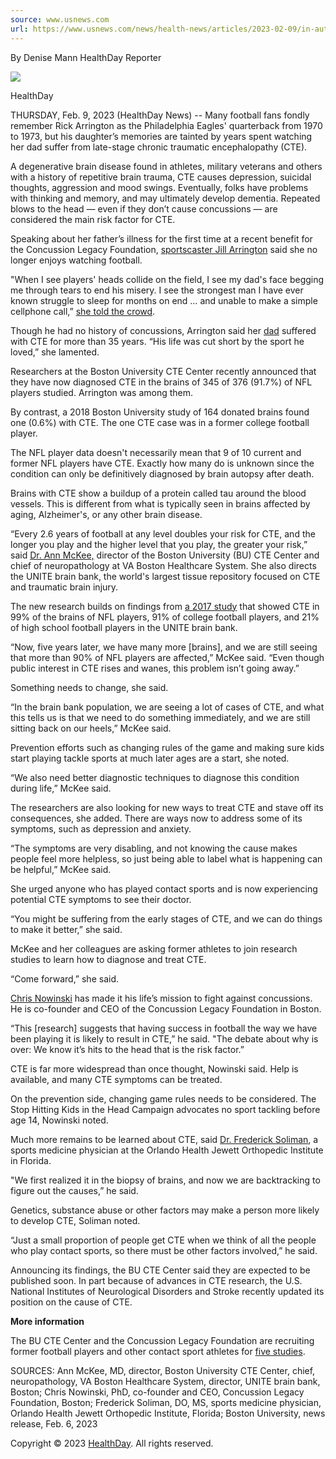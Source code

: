 ```yaml
---
source: www.usnews.com
url: https://www.usnews.com/news/health-news/articles/2023-02-09/in-autopsy-study-over-90-of-former-nfl-players-showed-signs-of-brain-disease-cte
---
```


By Denise Mann HealthDay Reporter

![](https://www.usnews.com/object/image/00000186-373a-dc1b-a7f7-b77b28af0000/HD2659377464image.jpg?update-time=1675962180000&size=responsiveFlow300)

HealthDay

THURSDAY, Feb. 9, 2023 (HealthDay News) -- Many football fans fondly remember Rick Arrington as the Philadelphia Eagles' quarterback from 1970 to 1973, but his daughter’s memories are tainted by years spent watching her dad suffer from late-stage chronic traumatic encephalopathy (CTE).

A degenerative brain disease found in athletes, military veterans and others with a history of repetitive brain trauma, CTE causes depression, suicidal thoughts, aggression and mood swings. Eventually, folks have problems with thinking and memory, and may ultimately develop dementia. Repeated blows to the head — even if they don’t cause concussions — are considered the main risk factor for CTE.

Speaking about her father’s illness for the first time at a recent benefit for the Concussion Legacy Foundation, [sportscaster Jill Arrington](https://www.linkedin.com/in/tiffany-jill-arrington/?trk=public_profile_browsemap) said she no longer enjoys watching football.

"When I see players' heads collide on the field, I see my dad's face begging me through tears to end his misery. I see the strongest man I have ever known struggle to sleep for months on end … and unable to make a simple cellphone call,” [she told the crowd](https://www.youtube.com/watch?v=y38K6eEkFvc&t=732s).

Though he had no history of concussions, Arrington said her [dad](https://www.legacy.com/us/obituaries/charlotte/name/richard-arrington-obituary?id=19507746) suffered with CTE for more than 35 years. “His life was cut short by the sport he loved,” she lamented.

Researchers at the Boston University CTE Center recently announced that they have now diagnosed CTE in the brains of 345 of 376 (91.7%) of NFL players studied. Arrington was among them.

By contrast, a 2018 Boston University study of 164 donated brains found one (0.6%) with CTE. The one CTE case was in a former college football player.

The NFL player data doesn't necessarily mean that 9 of 10 current and former NFL players have CTE. Exactly how many do is unknown since the condition can only be definitively diagnosed by brain autopsy after death.

Brains with CTE show a buildup of a protein called tau around the blood vessels. This is different from what is typically seen in brains affected by aging, Alzheimer's, or any other brain disease.

“Every 2.6 years of football at any level doubles your risk for CTE, and the longer you play and the higher level that you play, the greater your risk,” said [Dr. Ann McKee,](https://www.bu.edu/cte/about/leadership/ann-mckee-md/) director of the Boston University (BU) CTE Center and chief of neuropathology at VA Boston Healthcare System. She also directs the UNITE brain bank, the world's largest tissue repository focused on CTE and traumatic brain injury.

The new research builds on findings from [a 2017 study](https://jamanetwork.com/journals/jama/fullarticle/2645104) that showed CTE in 99% of the brains of NFL players, 91% of college football players, and 21% of high school football players in the UNITE brain bank.

“Now, five years later, we have many more \[brains\], and we are still seeing that more than 90% of NFL players are affected,” McKee said. “Even though public interest in CTE rises and wanes, this problem isn’t going away.”

Something needs to change, she said.

“In the brain bank population, we are seeing a lot of cases of CTE, and what this tells us is that we need to do something immediately, and we are still sitting back on our heels,” McKee said.

Prevention efforts such as changing rules of the game and making sure kids start playing tackle sports at much later ages are a start, she noted.

“We also need better diagnostic techniques to diagnose this condition during life,” McKee said.

The researchers are also looking for new ways to treat CTE and stave off its consequences, she added. There are ways now to address some of its symptoms, such as depression and anxiety.

“The symptoms are very disabling, and not knowing the cause makes people feel more helpless, so just being able to label what is happening can be helpful,” McKee said.

She urged anyone who has played contact sports and is now experiencing potential CTE symptoms to see their doctor.

“You might be suffering from the early stages of CTE, and we can do things to make it better,” she said.

McKee and her colleagues are asking former athletes to join research studies to learn how to diagnose and treat CTE.

“Come forward,” she said.

[Chris Nowinski](https://concussionfoundation.org/about/staff/chris-nowinski) has made it his life’s mission to fight against concussions. He is co-founder and CEO of the Concussion Legacy Foundation in Boston.

“This \[research\] suggests that having success in football the way we have been playing it is likely to result in CTE,” he said. "The debate about why is over: We know it’s hits to the head that is the risk factor.”

CTE is far more widespread than once thought, Nowinski said. Help is available, and many CTE symptoms can be treated.

On the prevention side, changing game rules needs to be considered. The Stop Hitting Kids in the Head Campaign advocates no sport tackling before age 14, Nowinski noted.

Much more remains to be learned about CTE, said [Dr. Frederick Soliman](https://www.orlandohealth.com/physician-finder/frederick-e-soliman-do#/overview), a sports medicine physician at the Orlando Health Jewett Orthopedic Institute in Florida.

"We first realized it in the biopsy of brains, and now we are backtracking to figure out the causes,” he said.

Genetics, substance abuse or other factors may make a person more likely to develop CTE, Soliman noted.

“Just a small proportion of people get CTE when we think of all the people who play contact sports, so there must be other factors involved,” he said.

Announcing its findings, the BU CTE Center said they are expected to be published soon. In part because of advances in CTE research, the U.S. National Institutes of Neurological Disorders and Stroke recently updated its position on the cause of CTE.

**More information**

The BU CTE Center and the Concussion Legacy Foundation are recruiting former football players and other contact sport athletes for [five studies](https://concussionfoundation.org/).

SOURCES: Ann McKee, MD, director, Boston University CTE Center, chief, neuropathology, VA Boston Healthcare System, director, UNITE brain bank, Boston; Chris Nowinski, PhD, co-founder and CEO, Concussion Legacy Foundation, Boston; Frederick Soliman, DO, MS, sports medicine physician, Orlando Health Jewett Orthopedic Institute, Florida; Boston University, news release, Feb. 6, 2023

Copyright © 2023 [HealthDay](http://www.healthday.com/). All rights reserved.
